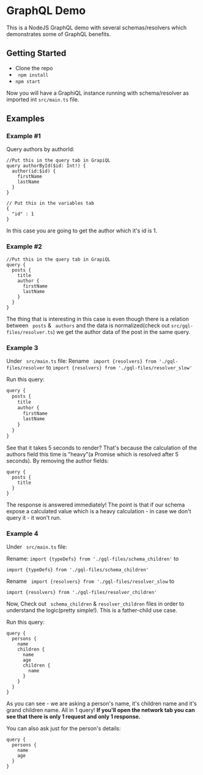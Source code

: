 # GraphQL Demo

This is a NodeJS GraphQL demo with several schemas/resolvers which demonstrates some of GraphQL benefits.

## Getting Started


 * Clone the repo
 * ``` npm install```
 * ``` npm start ```

Now you will have a GraphiQL instance running with schema/resolver as imported int ``` src/main.ts ``` file.

## Examples

### Example #1
Query authors by authorId:
``` 
//Put this in the query tab in GrapiQL
query authorById($id: Int!) {
  author(id:$id) {
    firstName
    lastName
  }
}
```

```
// Put this in the variables tab
{
  "id" : 1
}
```

In this case you are going to get the author which it's id is 1.

### Example #2

```
//Put this in the query tab in GrapiQL
query {
  posts {
    title
    author {
      firstName
      lastName
    }
  }
}
```

The thing that is interesting in this case is even though there is a relation between ``` posts``` & ``` authors``` and the data is normalized(check out ``` src/gql-files/resolver.ts ```) we get the author data of the post in the same query.

### Example 3

Under ``` src/main.ts``` file:
Rename ``` import {resolvers} from './gql-files/resolver``` to ``` import {resolvers} from './gql-files/resolver_slow' ```

Run this query:
```javascript
query {
  posts {
    title
    author {
      firstName
      lastName
    }
  }
}
```
See that it takes 5 seconds to render? That's because the calculation of the authors field this time is "heavy"(a Promise which is resolved after 5 seconds).
By removing the author fields:
```
query {
  posts {
    title
  }
}
```
The response is answered immediately!
The point is that if our schema expose a calculated value which is a heavy calculation - in case we don't query it - it won't run.

### Example 4
Under ``` src/main.ts``` file:

Rename:  ``` import {typeDefs} from './gql-files/schema_children' ``` to

``` import {typeDefs} from './gql-files/schema_children' ```

Rename ``` import {resolvers} from './gql-files/resolver_slow``` to

``` import {resolvers} from './gql-files/resolver_children' ```

Now, Check out ``` schema_children``` & ``` resolver_children ``` files in order to understand the logic(pretty simple!).
This is a father-child use case.

Run this query:
```
query {
  persons {
    name
    children {
      name
      age
      children {
        name
      }
    }
  }
}
```

As you can see - we are asking a person's name, it's children name and it's grand children name. All in 1 query! **If you'll open the network tab you can see that there is only 1 request and only 1 response.**

You can also ask just for the person's details:
```
query {
  persons {
    name
    age
  }
}
```


